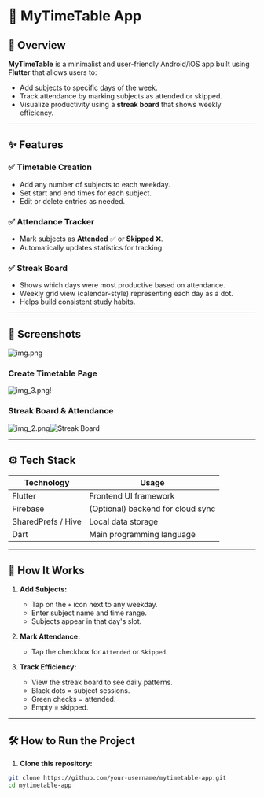 # 📅 MyTimeTable App

## 📌 Overview
**MyTimeTable** is a minimalist and user-friendly Android/iOS app built using **Flutter** that allows users to:
- Add subjects to specific days of the week.
- Track attendance by marking subjects as attended or skipped.
- Visualize productivity using a **streak board** that shows weekly efficiency.

---

## ✨ Features

### ✅ Timetable Creation
- Add any number of subjects to each weekday.
- Set start and end times for each subject.
- Edit or delete entries as needed.

### ✅ Attendance Tracker
- Mark subjects as **Attended** ✅ or **Skipped** ❌.
- Automatically updates statistics for tracking.

### ✅ Streak Board
- Shows which days were most productive based on attendance.
- Weekly grid view (calendar-style) representing each day as a dot.
- Helps build consistent study habits.

---

## 📲 Screenshots
![img.png](img.png)
### Create Timetable Page
![img_3.png](img_3.png)!

### Streak Board & Attendance
![img_2.png](img_2.png)![Streak Board](assets/streak_board.jpg)

---

## ⚙️ Tech Stack

| Technology     | Usage                     |
|----------------|----------------------------|
| Flutter        | Frontend UI framework      |
| Firebase       | (Optional) backend for cloud sync |
| SharedPrefs / Hive | Local data storage     |
| Dart           | Main programming language |

---

## 🚀 How It Works

1. **Add Subjects:**
    - Tap on the `+` icon next to any weekday.
    - Enter subject name and time range.
    - Subjects appear in that day's slot.

2. **Mark Attendance:**
    - Tap the checkbox for `Attended` or `Skipped`.

3. **Track Efficiency:**
    - View the streak board to see daily patterns.
    - Black dots = subject sessions.
    - Green checks = attended.
    - Empty = skipped.

---

## 🛠️ How to Run the Project

1. **Clone this repository:**
```bash
git clone https://github.com/your-username/mytimetable-app.git
cd mytimetable-app

